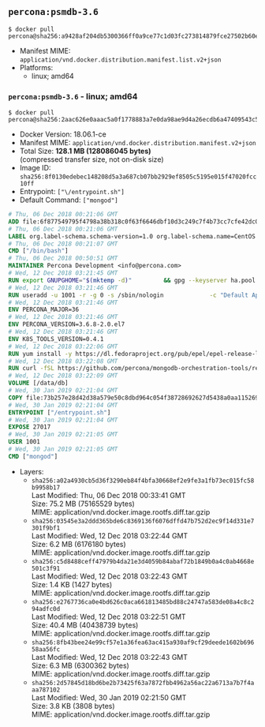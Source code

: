 ## `percona:psmdb-3.6`

```console
$ docker pull percona@sha256:a9428af204db5300366ff0a9ce77c1d03fc273814879fce27502b60eada52679
```

-	Manifest MIME: `application/vnd.docker.distribution.manifest.list.v2+json`
-	Platforms:
	-	linux; amd64

### `percona:psmdb-3.6` - linux; amd64

```console
$ docker pull percona@sha256:2aac626e0aaac5a0f1778883a7e0da98ae9d4a26ecdb6a47409543c50ab5a654
```

-	Docker Version: 18.06.1-ce
-	Manifest MIME: `application/vnd.docker.distribution.manifest.v2+json`
-	Total Size: **128.1 MB (128086045 bytes)**  
	(compressed transfer size, not on-disk size)
-	Image ID: `sha256:8f0130edebec148208d5a3a687cb07bb2929ef8505c5195e015f47020fcc10ff`
-	Entrypoint: `["\/entrypoint.sh"]`
-	Default Command: `["mongod"]`

```dockerfile
# Thu, 06 Dec 2018 00:21:06 GMT
ADD file:6f877549795f4798a38b318c0f63f6646dbf10d3c249c7f4b73cc7cfe42dc0f5 in / 
# Thu, 06 Dec 2018 00:21:06 GMT
LABEL org.label-schema.schema-version=1.0 org.label-schema.name=CentOS Base Image org.label-schema.vendor=CentOS org.label-schema.license=GPLv2 org.label-schema.build-date=20181205
# Thu, 06 Dec 2018 00:21:07 GMT
CMD ["/bin/bash"]
# Thu, 06 Dec 2018 00:50:51 GMT
MAINTAINER Percona Development <info@percona.com>
# Wed, 12 Dec 2018 03:21:45 GMT
RUN export GNUPGHOME="$(mktemp -d)"         && gpg --keyserver ha.pool.sks-keyservers.net --recv-keys 430BDF5C56E7C94E848EE60C1C4CBDCDCD2EFD2A         && gpg --export --armor 430BDF5C56E7C94E848EE60C1C4CBDCDCD2EFD2A > ${GNUPGHOME}/RPM-GPG-KEY-Percona         && rpmkeys --import ${GNUPGHOME}/RPM-GPG-KEY-Percona /etc/pki/rpm-gpg/RPM-GPG-KEY-CentOS-7         && curl -L -o /tmp/percona-release.rpm http://www.percona.com/downloads/percona-release/redhat/0.1-6/percona-release-0.1-6.noarch.rpm         && rpmkeys --checksig /tmp/percona-release.rpm         && yum install -y /tmp/percona-release.rpm         && rm -rf "$GNUPGHOME" /tmp/percona-release.rpm
# Wed, 12 Dec 2018 03:21:46 GMT
RUN useradd -u 1001 -r -g 0 -s /sbin/nologin             -c "Default Application User" mongodb
# Wed, 12 Dec 2018 03:21:46 GMT
ENV PERCONA_MAJOR=36
# Wed, 12 Dec 2018 03:21:46 GMT
ENV PERCONA_VERSION=3.6.8-2.0.el7
# Wed, 12 Dec 2018 03:21:46 GMT
ENV K8S_TOOLS_VERSION=0.4.1
# Wed, 12 Dec 2018 03:22:06 GMT
RUN yum install -y https://dl.fedoraproject.org/pub/epel/epel-release-latest-7.noarch.rpm         && yum install -y                 Percona-Server-MongoDB-36-server-${PERCONA_VERSION}                 curl                 jq         && yum clean all         && rm -rf /var/cache/yum /data/db  && mkdir -p /data/db         && chown -R 1001:0 /data/db
# Wed, 12 Dec 2018 03:22:08 GMT
RUN curl -fSL https://github.com/percona/mongodb-orchestration-tools/releases/download/${K8S_TOOLS_VERSION}/k8s-mongodb-initiator -o /usr/local/bin/k8s-mongodb-initiator     && curl -fSL  https://github.com/percona/mongodb-orchestration-tools/releases/download/${K8S_TOOLS_VERSION}/mongodb-healthcheck -o /usr/local/bin/mongodb-healthcheck     && chmod 0755 /usr/local/bin/k8s-mongodb-initiator /usr/local/bin/mongodb-healthcheck
# Wed, 12 Dec 2018 03:22:09 GMT
VOLUME [/data/db]
# Wed, 30 Jan 2019 02:21:04 GMT
COPY file:73b257e28d42d38a579e50c8dbd964c054f38728692627d5438a0aa11526970b in /entrypoint.sh 
# Wed, 30 Jan 2019 02:21:04 GMT
ENTRYPOINT ["/entrypoint.sh"]
# Wed, 30 Jan 2019 02:21:04 GMT
EXPOSE 27017
# Wed, 30 Jan 2019 02:21:05 GMT
USER 1001
# Wed, 30 Jan 2019 02:21:05 GMT
CMD ["mongod"]
```

-	Layers:
	-	`sha256:a02a4930cb5d36f3290eb84f4bfa30668ef2e9fe3a1fb73ec015fc58b9958b17`  
		Last Modified: Thu, 06 Dec 2018 00:33:41 GMT  
		Size: 75.2 MB (75165529 bytes)  
		MIME: application/vnd.docker.image.rootfs.diff.tar.gzip
	-	`sha256:03545e3a2ddd365bde6c8369136f6076dffd47b752d2ec9f14d331e7301f9bf1`  
		Last Modified: Wed, 12 Dec 2018 03:22:44 GMT  
		Size: 6.2 MB (6176180 bytes)  
		MIME: application/vnd.docker.image.rootfs.diff.tar.gzip
	-	`sha256:c5d8488ceff47979b4da21e3d4059b84abaf72b1849b0a4c0ab4668e501c3f91`  
		Last Modified: Wed, 12 Dec 2018 03:22:43 GMT  
		Size: 1.4 KB (1427 bytes)  
		MIME: application/vnd.docker.image.rootfs.diff.tar.gzip
	-	`sha256:e2767736ca0e4bd626c0aca661813485bd88c24747a583de08a4c8c294adfc0d`  
		Last Modified: Wed, 12 Dec 2018 03:22:51 GMT  
		Size: 40.4 MB (40438739 bytes)  
		MIME: application/vnd.docker.image.rootfs.diff.tar.gzip
	-	`sha256:8fb43bee24e99cf57e1a36fea63ac415a930af9cf29deede1602b69658aa56fc`  
		Last Modified: Wed, 12 Dec 2018 03:22:43 GMT  
		Size: 6.3 MB (6300362 bytes)  
		MIME: application/vnd.docker.image.rootfs.diff.tar.gzip
	-	`sha256:2d57845d18bd6be2b73425f63a7872fbb4962a56ac22a6713a7b7f4aaa787102`  
		Last Modified: Wed, 30 Jan 2019 02:21:50 GMT  
		Size: 3.8 KB (3808 bytes)  
		MIME: application/vnd.docker.image.rootfs.diff.tar.gzip
